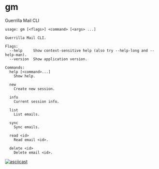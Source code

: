 # gm
Guerrilla Mail CLI

```
usage: gm [<flags>] <command> [<args> ...]

Guerrilla Mail CLI.

Flags:
  --help     Show context-sensitive help (also try --help-long and --help-man).
  --version  Show application version.

Commands:
  help [<command>...]
    Show help.

  new
    Create new session.

  info
    Current session info.

  list
    List emails.

  sync
    Sync emails.

  read <id>
    Read email <id>.

  delete <id>
    Delete email <id>.
```

[![asciicast](https://asciinema.org/a/HLlReQLYSSqObAFeWsz3U0DN7.png)](https://asciinema.org/a/HLlReQLYSSqObAFeWsz3U0DN7)
